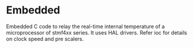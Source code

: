 # Embedded
Embedded C code to relay the real-time internal temperature of a microprocessor of stmf4xx series.
It uses HAL drivers. Refer ioc for details on clock speed and pre scalers.
